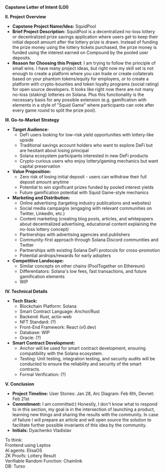 **Capstone Letter of Intent (LOI)**

**II. Project Overview**

* **Capstone Project Name/Idea:** SquidPool  
* **Brief Project Description:** SquidPool is a decentralized no-loss lottery or decentralized prize savings application where users get to keep their initial deposit amount after the lottery prize is drawn. Instead of funding the prize money using the lottery tickets purchased, the prize money is funded using the interest earned on Compound by the pooled user deposits.  
* **Reason for Choosing this Project**: I am trying to follow the principle of small wins. I have many project ideas, but right now my skill set is not enough to create a platform where you can trade or create collaterals based on your phantom tokens/equity for employers, or to create a platform with crypto-bounties and token loyalty programs (social rating) for open source developers. It looks like right now there are not many no-loss (staking) lotteries on Solana. Plus this functionality is the necessary basis for any possible extension (e.g. gamification with elements in a style of "Squid Game" where participants can vote after every game round to split the prize pool).

**III. Go-to-Market Strategy**

* **Target Audience:**  
  * DeFi users looking for low-risk yield opportunities with lottery-like upside  
  * Traditional savings account holders who want to explore DeFi but are hesitant about losing principal  
  * Solana ecosystem participants interested in new DeFi products  
  * Crypto-curious users who enjoy lottery/gaming mechanics but want capital preservation  
* **Value Proposition:**  
  * Zero risk of losing initial deposit \- users can withdraw their full deposit amount anytime  
  * Potential to win significant prizes funded by pooled interest yields  
  * Future gamification potential with Squid Game-style mechanics  
* **Marketing and Distribution:**  
  * Online advertising (targeting industry publications and websites)  
  * Social media campaigns (engaging with relevant communities on Twitter, LinkedIn, etc.)  
  * Content marketing (creating blog posts, articles, and whitepapers about decentralized advertising, educational content explaining the no-loss lottery concept)  
  * Partnerships with advertising agencies and publishers  
  * Community-first approach through Solana Discord communities and Twitter  
  * Partnerships with existing Solana DeFi protocols for cross-promotion  
  * Potential airdrops/rewards for early adopters  
* **Competitive Landscape:**   
  * Similar concepts on other chains (PoolTogether on Ethereum)  
  * Differentiators: Solana's low fees, fast transactions, and future gamification elements  
  * WIP

**IV. Technical Details**

* **Tech Stack:**  
  * Blockchain Platform: Solana  
  * Smart Contract Language: Anchor/Rust  
  * Backend: Rust, actix-web  
  * NFT Standard: (?)  
  * Front-End Framework: React (v0.dev)  
  * Database: WIP   
  * Oracle: (?)  
* **Smart Contract Development:**  
  * Anchor will be used for smart contract development, ensuring compatibility with the Solana ecosystem.  
  * Testing: Unit testing, integration testing, and security audits will be conducted to ensure the reliability and security of the smart contracts.  
  * Formal Verification: (?)

**V. Conclusion**

* **Project Timeline:** User Stories: Jan 28, Arc Diagram: Feb 6th, Devnet: Feb 21st  
* **Commitment:** I am committed:) Honestly, I don't know what to respond to in this section, my goal is in the intersection of launching a product, learning new things and sharing the results with the community. In case of failure I will prepare an article and will open source the solution to facilitate further possible invariants of this idea by the community.  
* **Initials:** Dyachenko Vladislav

To think:  
Frontend using Leptos  
AI agents: ElisaOS  
ZK Proofs: Lottery Result  
Verifiable Random Function: Chainlink   
DB: Turso 